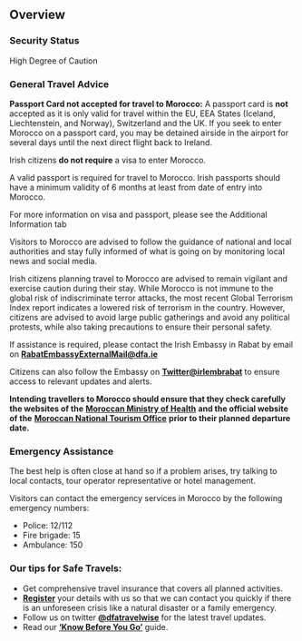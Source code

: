 ## Overview

### **Security Status**

High Degree of Caution

### **General Travel Advice**

**Passport Card not accepted for travel to Morocco:** A passport card is **not** accepted as it is only valid for travel within the EU, EEA States (Iceland, Liechtenstein, and Norway), Switzerland and the UK. If you seek to enter Morocco on a passport card, you may be detained airside in the airport for several days until the next direct flight back to Ireland.

Irish citizens **do not require** a visa to enter Morocco.

A valid passport is required for travel to Morocco. Irish passports should have a minimum validity of 6 months at least from date of entry into Morocco.

For more information on visa and passport, please see the Additional Information tab

Visitors to Morocco are advised to follow the guidance of national and local authorities and stay fully informed of what is going on by monitoring local news and social media.

Irish citizens planning travel to Morocco are advised to remain vigilant and exercise caution during their stay. While Morocco is not immune to the global risk of indiscriminate terror attacks, the most recent Global Terrorism Index report indicates a lowered risk of terrorism in the country. However, citizens are advised to avoid large public gatherings and avoid any political protests, while also taking precautions to ensure their personal safety.

If assistance is required, please contact the Irish Embassy in Rabat by email on **RabatEmbassyExternalMail@dfa.ie**

Citizens can also follow the Embassy on [**Twitter@irlembrabat**](https://twitter.com/irlembrabat) to ensure access to relevant updates and alerts.

**Intending travellers to Morocco should ensure that they check carefully the websites of the** [**Moroccan Ministry of Health**](https://www.sante.gov.ma/Pages/Accueil.aspx) **and the official website of the** [**Moroccan National Tourism Office**](https://www.visitmorocco.com/en/travel-info/covid-19-travel-safely-to-morocco) **prior to their planned departure date.**

### **Emergency Assistance**

The best help is often close at hand so if a problem arises, try talking to local contacts, tour operator representative or hotel management.

Visitors can contact the emergency services in Morocco by the following emergency numbers:

* Police: 12/112
* Fire brigade: 15
* Ambulance: 150

### **Our tips for Safe Travels:**

* Get comprehensive travel insurance that covers all planned activities.
* [**Register**](https://www.ireland.ie/en/dfa/overseas-travel/citizens-registration/) your details with us so that we can contact you quickly if there is an unforeseen crisis like a natural disaster or a family emergency.
* Follow us on twitter [**@dfatravelwise**](https://www.twitter.com/DFATravelWise) for the latest travel updates.
* Read our [**‘Know Before You Go’**](https://www.ireland.ie/en/dfa/overseas-travel/know-before-you-go/) guide.